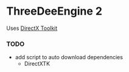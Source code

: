# ThreeDeeEngine 2

Uses [DirectX Toolkit](https://github.com/microsoft/DirectXTK)

### TODO

- add script to auto download dependencies
    - DirectXTK